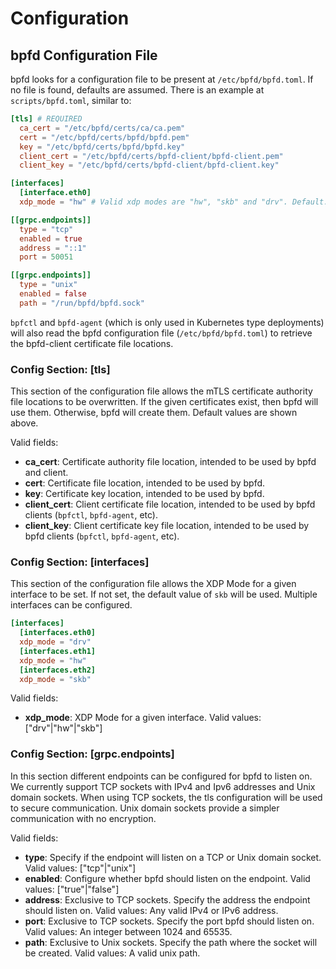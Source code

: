 # Configuration

## bpfd Configuration File

bpfd looks for a configuration file to be present at `/etc/bpfd/bpfd.toml`.
If no file is found, defaults are assumed.
There is an example at `scripts/bpfd.toml`, similar to:

```toml
[tls] # REQUIRED
  ca_cert = "/etc/bpfd/certs/ca/ca.pem"
  cert = "/etc/bpfd/certs/bpfd/bpfd.pem"
  key = "/etc/bpfd/certs/bpfd/bpfd.key"
  client_cert = "/etc/bpfd/certs/bpfd-client/bpfd-client.pem"
  client_key = "/etc/bpfd/certs/bpfd-client/bpfd-client.key"

[interfaces]
  [interface.eth0]
  xdp_mode = "hw" # Valid xdp modes are "hw", "skb" and "drv". Default: "skb".

[[grpc.endpoints]]
  type = "tcp"
  enabled = true
  address = "::1"
  port = 50051

[[grpc.endpoints]]
  type = "unix"
  enabled = false
  path = "/run/bpfd/bpfd.sock"
```

`bpfctl` and `bpfd-agent` (which is only used in Kubernetes type deployments) will also read the
bpfd configuration file (`/etc/bpfd/bpfd.toml`) to retrieve the bpfd-client certificate file locations.

### Config Section: [tls]

This section of the configuration file allows the mTLS certificate authority file locations to be overwritten.
If the given certificates exist, then bpfd will use them.
Otherwise, bpfd will create them.
Default values are shown above.

Valid fields:

- **ca_cert**: Certificate authority file location, intended to be used by bpfd and client.
- **cert**: Certificate file location, intended to be used by bpfd.
- **key**: Certificate key location, intended to be used by bpfd.
- **client_cert**: Client certificate file location, intended to be used by bpfd clients (`bpfctl`, `bpfd-agent`, etc).
- **client_key**: Client certificate key file location, intended to be used by bpfd clients (`bpfctl`, `bpfd-agent`, etc).

### Config Section: [interfaces]

This section of the configuration file allows the XDP Mode for a given interface to be set.
If not set, the default value of `skb` will be used.
Multiple interfaces can be configured.

```toml
[interfaces]
  [interfaces.eth0]
  xdp_mode = "drv"
  [interfaces.eth1]
  xdp_mode = "hw"
  [interfaces.eth2]
  xdp_mode = "skb"
```

Valid fields:

- **xdp_mode**: XDP Mode for a given interface. Valid values: ["drv"|"hw"|"skb"]

### Config Section: [grpc.endpoints]

In this section different endpoints can be configured for bpfd to listen on. We currently support TCP sockets
with IPv4 and Ipv6 addresses and Unix domain sockets.
When using TCP sockets, the tls configuration will be used to secure communication.
Unix domain sockets provide a simpler communication with no encryption.

Valid fields:

- **type**: Specify if the endpoint will listen on a TCP or Unix domain socket. Valid values: ["tcp"|"unix"]
- **enabled**: Configure whether bpfd should listen on the endpoint. Valid values: ["true"|"false"]
- **address**: Exclusive to TCP sockets. Specify the address the endpoint should listen on. Valid values: Any valid IPv4 or IPv6 address.
- **port**: Exclusive to TCP sockets. Specify the port bpfd should listen on. Valid values: An integer between 1024 and 65535.
- **path**: Exclusive to Unix sockets. Specify the path where the socket will be created. Valid values: A valid unix path.
